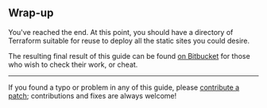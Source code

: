 ## Wrap-up

You've reached the end. At this point, you should have a directory of Terraform
suitable for reuse to deploy all the static sites you could desire.

The resulting final result of this guide can be found [on Bitbucket][1] for
those who wish to check their work, or cheat.

---

If you found a typo or problem in any of this guide, please [contribute a
patch][2]; contributions and fixes are always welcome!

[1]: https://bitbucket.org/blackieops/deployawebsite-s3-terraform/
[2]: https://bitbucket.org/blackieops/deployawebsite/pull-requests/
